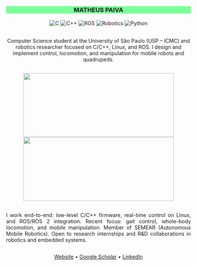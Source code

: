 <div style="background:#79FF97; width:100%">
  <h3 align="center">MATHEUS PAIVA</h3>
</div>

<div style="display: inline_block" align="center">
  <img align="center" alt="C" src="https://img.shields.io/badge/C-151515?style=for-the-badge&logo=c&logoColor=79FF97" />
  <img align="center" alt="C++" src="https://img.shields.io/badge/C%2B%2B-151515?style=for-the-badge&logo=c%2B%2B&logoColor=79FF97" />
  <img align="center" alt="ROS" src="https://img.shields.io/badge/ROS-151515?style=for-the-badge&logo=ros&logoColor=79FF97" />
  <img align="center" alt="Robotics" src="https://img.shields.io/badge/Robotics-151515?style=for-the-badge&logo=robotframework&logoColor=79FF97" />
  <img align="center" alt="Python" src="https://img.shields.io/badge/Python-151515?style=for-the-badge&logo=python&logoColor=79FF97" />
</div>

<br>

<p align="center">
  Computer Science student at the University of São Paulo (USP – ICMC) and robotics researcher focused on C/C++, Linux, and ROS.
  I design and implement control, locomotion, and manipulation for mobile robots and quadrupeds.
</p>

##

<div style="display: inline_block" align="center">
  <a href="https://github.com/MatheusPaivaa" style="display:block">
    <img height="175em" width="410em" src="https://github-readme-stats.vercel.app/api?username=MatheusPaivaa&show_icons=true&theme=dark&include_all_commits=true&count_private=true"/>
    <img height="175em" width="410em" src="http://github-readme-streak-stats.herokuapp.com?user=MatheusPaivaa&theme=dark&hide_border=true&date_format=M%20j%5B%2C%20Y%5D&ring=79FF97&fire=79FF97&currStreakLabel=79FF97&background=151515"/>
  </a>
</div>

##

<p align="justify">
  I work end-to-end: low-level C/C++ firmware, real-time control on Linux, and ROS/ROS 2 integration. Recent focus: gait control, whole-body locomotion, and mobile manipulation.
  Member of SEMEAR (Autonomous Mobile Robotics). Open to research internships and R&D collaborations in robotics and embedded systems.
</p>

##

<div align="center">
  <a href="https://YOUR-WEBSITE.com" target="_blank">Website</a> •
  <a href="https://scholar.google.com.br/citations?user=V73PiAkAAAAJ&hl=pt-PT" target="_blank">Google Scholar</a> •
  <a href="www.linkedin.com/in/matheuspaivaa" target="_blank">LinkedIn</a>
</div>

